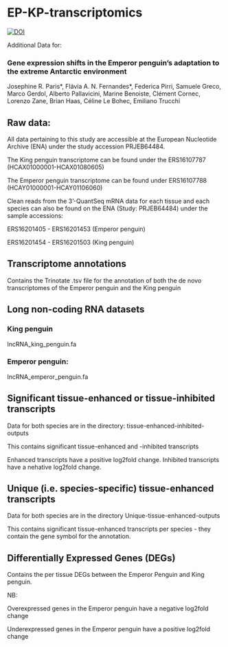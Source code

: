 # EP-KP-transcriptomics

<a href="https://zenodo.org/doi/10.5281/zenodo.10218728"><img src="https://zenodo.org/badge/717413834.svg" alt="DOI"></a>


Additional Data for: 

### Gene expression shifts in the Emperor penguin’s adaptation to the extreme Antarctic environment

Josephine R. Paris*, Flávia A. N. Fernandes*, Federica Pirri, Samuele Greco, Marco Gerdol, Alberto Pallavicini, Marine Benoiste, Clément Cornec, Lorenzo Zane, Brian Haas, Céline Le Bohec, Emiliano Trucchi


## Raw data:
All data pertaining to this study are accessible at the European Nucleotide Archive (ENA) under the study accession PRJEB64484.

The King penguin transcriptome can be found under the ERS16107787 (HCAX01000001-HCAX01080605)

The Emperor penguin transcriptome can be found under ERS16107788 (HCAY01000001-HCAY01106060)

Clean reads from the 3’-QuantSeq mRNA data for each tissue and each species can also be found on the ENA (Study: PRJEB64484) under the sample accessions:

ERS16201405 - ERS16201453 (Emperor penguin)

ERS16201454 - ERS16201503 (King penguin)

## Transcriptome annotations

Contains the Trinotate .tsv file for the annotation of both the de novo transcriptomes of the Emperor penguin and the King penguin

## Long non-coding RNA datasets
### King penguin
lncRNA_king_penguin.fa
### Emperor penguin: 
lncRNA_emperor_penguin.fa

## Significant tissue-enhanced or tissue-inhibited transcripts 
Data for both species are in the directory: tissue-enhanced-inhibited-outputs

This contains significant tissue-enhanced and -inhibited transcripts

Enhanced transcripts have a positive log2fold change. Inhibited transcripts have a nehative log2fold change.

## Unique (i.e. species-specific) tissue-enhanced transcripts

Data for both species are in the directory Unique-tissue-enhanced-outputs

This contains significant tissue-enhanced transcripts per species - they contain the gene symbol for the annotation.

## Differentially Expressed Genes (DEGs)

Contains the per tissue DEGs between the Emperor Penguin and King penguin. 

NB:

Overexpressed genes in the Emperor penguin have a negative log2fold change

Underexpressed genes in the Emperor penguin have a positive log2fold change

